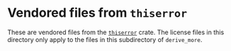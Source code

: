# Vendored files from `thiserror`

These are vendored files from the [`thiserror`] crate. The license files in this
directory only apply to the files in this subdirectory of `derive_more`.

[`thiserror`]: https://github.com/dtolnay/thiserror
